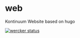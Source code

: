 # web
Kontinuum Website based on hugo

[![wercker status](https://app.wercker.com/status/41e884122c4ce34b4e7aecdfe479f6e7/s/master "wercker status")](https://app.wercker.com/project/byKey/41e884122c4ce34b4e7aecdfe479f6e7)